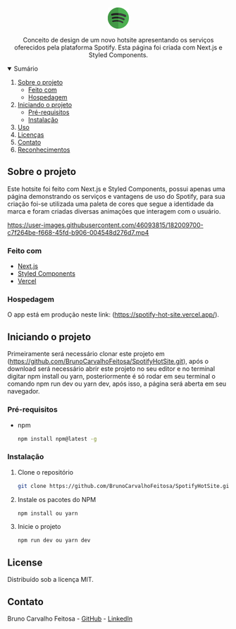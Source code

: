 <!-- PROJECT LOGO -->
<br />
<p align="center">
  <a href="https://github.com/BrunoCarvalhoFeitosa/FacebookClone">
    <img src="public\images\logo.png" alt="Logo" />
  </a>

  <p align="center">
    Conceito de design de um novo hotsite apresentando os serviços oferecidos pela plataforma Spotify. Esta página foi criada com Next.js e Styled Components. 
  </p>
</p>



<!-- TABLE OF CONTENTS -->
<details open="open">
  <summary>Sumário</summary>
  <ol>
    <li>
      <a href="#sobre-o-projeto">Sobre o projeto</a>
      <ul>
        <li><a href="#feito-com">Feito com</a></li>
        <li><a href="#hospedagem">Hospedagem</a></li>
      </ul>
    </li>
    <li>
      <a href="#iniciando-o-projeto">Iniciando o projeto</a>
      <ul>
        <li><a href="#pré-requisitos">Pré-requisitos</a></li>
        <li><a href="#instalação">Instalação</a></li>
      </ul>
    </li>
    <li><a href="#uso">Uso</a></li>
    <li><a href="#license">Licenças</a></li>
    <li><a href="#contato">Contato</a></li>
    <li><a href="#reconhecimentos">Reconhecimentos</a></li>
  </ol>
</details>



<!-- ABOUT THE PROJECT -->
## Sobre o projeto
Este hotsite foi feito com Next.js e Styled Components, possui apenas uma página demonstrando os serviços e vantagens de uso do Spotify, para sua criação foi-se utilizada uma paleta de cores que segue a identidade da marca e foram criadas diversas animações que interagem com o usuário.

https://user-images.githubusercontent.com/46093815/182009700-c7f264be-f668-45fd-b906-004548d276d7.mp4


### Feito com

* [Next.js](https://nextjs.org/)
* [Styled Components](https://styled-components.com/)
* [Vercel](https://vercel.com/)

### Hospedagem

O app está em produção neste link: (https://spotify-hot-site.vercel.app/).

<!-- GETTING STARTED -->
## Iniciando o projeto

Primeiramente será necessário clonar este projeto em (https://github.com/BrunoCarvalhoFeitosa/SpotifyHotSite.git), após o download será necessário abrir este projeto no seu editor e no terminal digitar npm install ou yarn, posteriormente é só rodar em seu terminal o comando npm run dev ou yarn dev, após isso, a página será aberta em seu navegador.

### Pré-requisitos

* npm
  ```sh
  npm install npm@latest -g
  ```

### Instalação

1. Clone o repositório
   ```sh
   git clone https://github.com/BrunoCarvalhoFeitosa/SpotifyHotSite.git
   ```
2. Instale os pacotes do NPM
   ```sh
   npm install ou yarn
   ```
   
3. Inicie o projeto
   ```sh
   npm run dev ou yarn dev
   ```   

<!-- LICENSE -->
## License

Distribuído sob a licença MIT.

<!-- CONTACT -->
## Contato

Bruno Carvalho Feitosa - [GitHub](https://github.com/BrunoCarvalhoFeitosa) - [LinkedIn](https://www.linkedin.com/in/bruno-carvalho-feitosa/)
